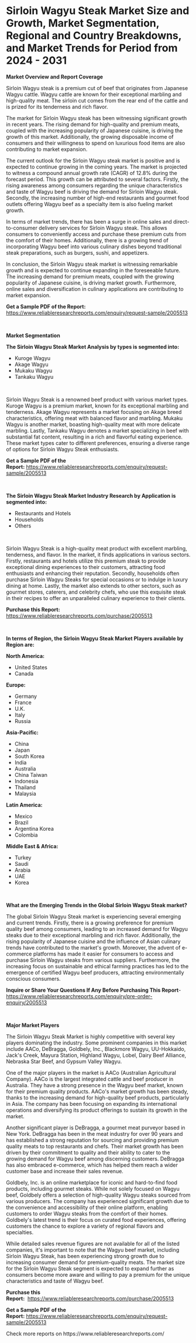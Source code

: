 <p><h1>Sirloin Wagyu Steak Market Size and Growth, Market Segmentation, Regional and Country Breakdowns, and Market Trends for Period from 2024 -  2031</h1></p><p><strong>Market Overview and Report Coverage</strong></p>
<p><p>Sirloin Wagyu steak is a premium cut of beef that originates from Japanese Wagyu cattle. Wagyu cattle are known for their exceptional marbling and high-quality meat. The sirloin cut comes from the rear end of the cattle and is prized for its tenderness and rich flavor.</p><p>The market for Sirloin Wagyu steak has been witnessing significant growth in recent years. The rising demand for high-quality and premium meats, coupled with the increasing popularity of Japanese cuisine, is driving the growth of this market. Additionally, the growing disposable income of consumers and their willingness to spend on luxurious food items are also contributing to market expansion.</p><p>The current outlook for the Sirloin Wagyu steak market is positive and is expected to continue growing in the coming years. The market is projected to witness a compound annual growth rate (CAGR) of 12.8% during the forecast period. This growth can be attributed to several factors. Firstly, the rising awareness among consumers regarding the unique characteristics and taste of Wagyu beef is driving the demand for Sirloin Wagyu steak. Secondly, the increasing number of high-end restaurants and gourmet food outlets offering Wagyu beef as a specialty item is also fueling market growth.</p><p>In terms of market trends, there has been a surge in online sales and direct-to-consumer delivery services for Sirloin Wagyu steak. This allows consumers to conveniently access and purchase these premium cuts from the comfort of their homes. Additionally, there is a growing trend of incorporating Wagyu beef into various culinary dishes beyond traditional steak preparations, such as burgers, sushi, and appetizers.</p><p>In conclusion, the Sirloin Wagyu steak market is witnessing remarkable growth and is expected to continue expanding in the foreseeable future. The increasing demand for premium meats, coupled with the growing popularity of Japanese cuisine, is driving market growth. Furthermore, online sales and diversification in culinary applications are contributing to market expansion.</p></p>
<p><strong>Get a Sample PDF of the Report:</strong> <a href="https://www.reliableresearchreports.com/enquiry/request-sample/2005513">https://www.reliableresearchreports.com/enquiry/request-sample/2005513</a></p>
<p>&nbsp;</p>
<p><strong>Market Segmentation</strong></p>
<p><strong>The Sirloin Wagyu Steak Market Analysis by types is segmented into:</strong></p>
<p><ul><li>Kuroge Wagyu</li><li>Akage Wagyu</li><li>Mukaku Wagyu</li><li>Tankaku Wagyu</li></ul></p>
<p>&nbsp;</p>
<p><p>Sirloin Wagyu Steak is a renowned beef product with various market types. Kuroge Wagyu is a premium market, known for its exceptional marbling and tenderness. Akage Wagyu represents a market focusing on Akage breed characteristics, offering meat with balanced flavor and marbling. Mukaku Wagyu is another market, boasting high-quality meat with more delicate marbling. Lastly, Tankaku Wagyu denotes a market specializing in beef with substantial fat content, resulting in a rich and flavorful eating experience. These market types cater to different preferences, ensuring a diverse range of options for Sirloin Wagyu Steak enthusiasts.</p></p>
<p><strong>Get a Sample PDF of the Report:</strong>&nbsp;<a href="https://www.reliableresearchreports.com/enquiry/request-sample/2005513">https://www.reliableresearchreports.com/enquiry/request-sample/2005513</a></p>
<p>&nbsp;</p>
<p><strong>The Sirloin Wagyu Steak Market Industry Research by Application is segmented into:</strong></p>
<p><ul><li>Restaurants and Hotels</li><li>Households</li><li>Others</li></ul></p>
<p>&nbsp;</p>
<p><p>Sirloin Wagyu Steak is a high-quality meat product with excellent marbling, tenderness, and flavor. In the market, it finds applications in various sectors. Firstly, restaurants and hotels utilize this premium steak to provide exceptional dining experiences to their customers, attracting food enthusiasts and enhancing their reputation. Secondly, households often purchase Sirloin Wagyu Steaks for special occasions or to indulge in luxury dining at home. Lastly, the market also extends to other sectors, such as gourmet stores, caterers, and celebrity chefs, who use this exquisite steak in their recipes to offer an unparalleled culinary experience to their clients.</p></p>
<p><strong>Purchase this Report:</strong>&nbsp; <a href="https://www.reliableresearchreports.com/purchase/2005513">https://www.reliableresearchreports.com/purchase/2005513</a></p>
<p>&nbsp;</p>
<p><strong>In terms of Region, the Sirloin Wagyu Steak Market Players available by Region are:</strong></p>
<p>
    <p> <strong> North America: </strong>
        <ul>
            <li>United States</li>
            <li>Canada</li>
        </ul>
        </p> 
    <p> <strong> Europe: </strong>
        <ul>
            <li>Germany</li>
            <li>France</li>
            <li>U.K.</li>
            <li>Italy</li>
            <li>Russia</li>
        </ul>
        </p> 
    <p> <strong> Asia-Pacific: </strong>
        <ul>
            <li>China</li>
            <li>Japan</li>
            <li>South Korea</li>
            <li>India</li>
            <li>Australia</li>
            <li>China Taiwan</li>
            <li>Indonesia</li>
            <li>Thailand</li>
            <li>Malaysia</li>
        </ul>
        </p> 
    <p> <strong> Latin America: </strong>
        <ul>
            <li>Mexico</li>
            <li>Brazil</li>
            <li>Argentina Korea</li>
            <li>Colombia</li>
        </ul>
        </p> 
    <p> <strong> Middle East & Africa: </strong>
        <ul>
            <li>Turkey</li>
            <li>Saudi</li>
            <li>Arabia</li>
            <li>UAE</li>
            <li>Korea</li>
        </ul>
    </p>
    </p>
<p>&nbsp;</p>
<p><strong>What are the Emerging Trends in the Global Sirloin Wagyu Steak market?</strong></p>
<p><p>The global Sirloin Wagyu Steak market is experiencing several emerging and current trends. Firstly, there is a growing preference for premium quality beef among consumers, leading to an increased demand for Wagyu steaks due to their exceptional marbling and rich flavor. Additionally, the rising popularity of Japanese cuisine and the influence of Asian culinary trends have contributed to the market's growth. Moreover, the advent of e-commerce platforms has made it easier for consumers to access and purchase Sirloin Wagyu steaks from various suppliers. Furthermore, the increasing focus on sustainable and ethical farming practices has led to the emergence of certified Wagyu beef producers, attracting environmentally conscious consumers.</p></p>
<p><strong>Inquire or Share Your Questions If Any Before Purchasing This Report</strong>- <a href="https://www.reliableresearchreports.com/enquiry/pre-order-enquiry/2005513">https://www.reliableresearchreports.com/enquiry/pre-order-enquiry/2005513</a></p>
<p>&nbsp;</p>
<p><strong>Major Market Players</strong></p>
<p><p>The Sirloin Wagyu Steak Market is highly competitive with several key players dominating the industry. Some prominent companies in this market include AACo, DeBragga, Goldbely, Inc., Blackmore Wagyu, UU-Hokkaido, Jack's Creek, Mayura Station, Highland Wagyu, Lobel, Dairy Beef Alliance, Nebraska Star Beef, and Gypsum Valley Wagyu. </p><p>One of the major players in the market is AACo (Australian Agricultural Company). AACo is the largest integrated cattle and beef producer in Australia. They have a strong presence in the Wagyu beef market, known for their premium quality products. AACo's market growth has been steady, thanks to the increasing demand for high-quality beef products, particularly in Asia. The company has been focusing on expanding its international operations and diversifying its product offerings to sustain its growth in the market.</p><p>Another significant player is DeBragga, a gourmet meat purveyor based in New York. DeBragga has been in the meat industry for over 90 years and has established a strong reputation for sourcing and providing premium quality meats to top restaurants and chefs. Their market growth has been driven by their commitment to quality and their ability to cater to the growing demand for Wagyu beef among discerning customers. DeBragga has also embraced e-commerce, which has helped them reach a wider customer base and increase their sales revenue.</p><p>Goldbely, Inc. is an online marketplace for iconic and hard-to-find food products, including gourmet steaks. While not solely focused on Wagyu beef, Goldbely offers a selection of high-quality Wagyu steaks sourced from various producers. The company has experienced significant growth due to the convenience and accessibility of their online platform, enabling customers to order Wagyu steaks from the comfort of their homes. Goldbely's latest trend is their focus on curated food experiences, offering customers the chance to explore a variety of regional flavors and specialties.</p><p>While detailed sales revenue figures are not available for all of the listed companies, it's important to note that the Wagyu beef market, including Sirloin Wagyu Steak, has been experiencing strong growth due to increasing consumer demand for premium-quality meats. The market size for the Sirloin Wagyu Steak segment is expected to expand further as consumers become more aware and willing to pay a premium for the unique characteristics and taste of Wagyu beef.</p></p>
<p><strong>Purchase this Report:</strong>&nbsp;&nbsp;<a href="https://www.reliableresearchreports.com/purchase/2005513">https://www.reliableresearchreports.com/purchase/2005513</a></p>
<p></p>
<p><strong>Get a Sample PDF of the Report:</strong>&nbsp;<a href="https://www.reliableresearchreports.com/enquiry/request-sample/2005513">https://www.reliableresearchreports.com/enquiry/request-sample/2005513</a></p>
<p>Check more reports on https://www.reliableresearchreports.com/</p>